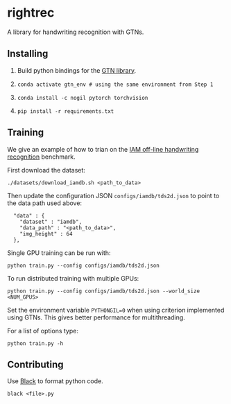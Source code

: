 # rightrec

A library for handwriting recognition with GTNs.

## Installing

1. Build python bindings for the [GTN library](https://github.com/fairinternal/gtn#using-python-bindings).

2. `conda activate gtn_env # using the same environment from Step 1`

3. `conda install -c nogil pytorch torchvision`

4. `pip install -r requirements.txt`

## Training

We give an example of how to trian on the [IAM off-line handwriting recognition](http://www.fki.inf.unibe.ch/databases/iam-handwriting-database)
benchmark.

First download the dataset:
```
./datasets/download_iamdb.sh <path_to_data>
```

Then update the configuration JSON `configs/iamdb/tds2d.json` to point to the
data path used above:
```
  "data" : {
    "dataset" : "iamdb",
    "data_path" : "<path_to_data>",
    "img_height" : 64
  },
```

Single GPU training can be run with:
```
python train.py --config configs/iamdb/tds2d.json
```

To run distributed training with multiple GPUs:
```
python train.py --config configs/iamdb/tds2d.json --world_size <NUM_GPUS>
```

Set the environment variable `PYTHONGIL=0` when using criterion implemented using GTNs. This gives better performance for multithreading. 

For a list of options type:
```
python train.py -h
```

## Contributing

Use [Black](https://github.com/psf/black) to format python code.

```
black <file>.py
```
